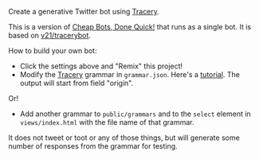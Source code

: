 Create a generative Twitter bot using [Tracery](http://tracery.io/). 

This is a version of [Cheap Bots, Done Quick!](http://cheapbotsdonequick.com/) that runs as a single bot. It is based on [v21/tracerybot](http://github.com/v21/tracerybot). 

How to build your own bot:
- Click the settings above and "Remix" this project!
- Modify the [Tracery](http://tracery.io/) grammar in `grammar.json`. Here's a [tutorial](http://www.crystalcodepalace.com/traceryTut.html). The output will start from field "origin".

Or!

- Add another grammar to `public/grammars` and to the `select` element in `views/index.html` with the file name of that grammar. 

It does not tweet or toot or any of those things, but will generate some number of responses from the grammar for testing.
